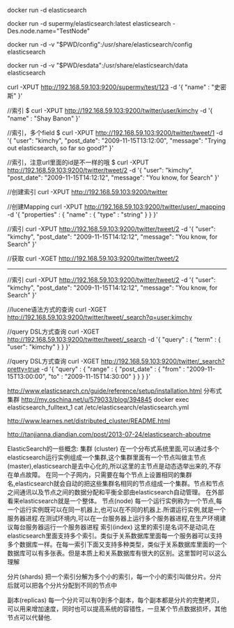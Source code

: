 docker run -d elasticsearch

docker run -d supermy/elasticsearch:latest elasticsearch -Des.node.name="TestNode"


docker run -d -v "$PWD/config":/usr/share/elasticsearch/config elasticsearch

docker run -d -v "$PWD/esdata":/usr/share/elasticsearch/data elasticsearch

curl -XPUT http://192.168.59.103:9200/supermy/test/123 -d '{
    "name" : "史密斯"
}'

//索引
$ curl -XPUT http://192.168.59.103:9200/twitter/user/kimchy -d '{
    "name" : "Shay Banon"
}'

//索引，多个field
$ curl -XPUT http://192.168.59.103:9200/twitter/tweet/1 -d '{
    "user": "kimchy",
    "post_date": "2009-11-15T13:12:00",
    "message": "Trying out elasticsearch, so far so good?"
}'

//索引，注意url里面的id是不一样的哦
$ curl -XPUT http://192.168.59.103:9200/twitter/tweet/2 -d '{
    "user": "kimchy",
    "post_date": "2009-11-15T14:12:12",
    "message": "You know, for Search"
}'


//创建索引
curl -XPUT http://192.168.59.103:9200/twitter

//创建Mapping
curl -XPUT http://192.168.59.103:9200/twitter/user/_mapping -d '{
    "properties" : {
        "name" : { "type" : "string" }
    }
}'


//索引
curl -XPUT http://192.168.59.103:9200/twitter/tweet/2 -d '{
    "user": "kimchy",
    "post_date": "2009-11-15T14:12:12",
    "message": "You know, for Search"
}'

//获取
curl -XGET http://192.168.59.103:9200/twitter/tweet/2

-------------
//索引
curl -XPUT http://192.168.59.103:9200/twitter/tweet/2 -d '{
    "user": "kimchy",
    "post_date": "2009-11-15T14:12:12",
    "message": "You know, for Search"
}'

//lucene语法方式的查询
curl -XGET http://192.168.59.103:9200/twitter/tweet/_search?q=user:kimchy

//query DSL方式查询
curl -XGET http://192.168.59.103:9200/twitter/tweet/_search -d '{
    "query" : {
        "term" : { "user": "kimchy" }
    }
}'

//query DSL方式查询
curl -XGET http://192.168.59.103:9200/twitter/_search?pretty=true -d '{
    "query" : {
        "range" : {
            "post_date" : {
                "from" : "2009-11-15T13:00:00",
                "to" : "2009-11-15T14:30:00"
            }
        }
    }
}'


http://www.elasticsearch.cn/guide/reference/setup/installation.html
分布式集群
http://my.oschina.net/u/579033/blog/394845
docker exec elasticsearch_fulltext_1  cat /etc/elasticsearch/elasticsearch.yml


http://www.learnes.net/distributed_cluster/README.html

http://tanjianna.diandian.com/post/2013-07-24/elasticsearch-aboutme

ElasticSearch的一些概念:
集群 (cluster)
在一个分布式系统里面,可以通过多个elasticsearch运行实例组成一个集群,这个集群里面有一个节点叫做主节点(master),elasticsearch是去中心化的,所以这里的主节点是动态选举出来的,不存在单点故障。
在同一个子网内，只需要在每个节点上设置相同的集群名,elasticsearch就会自动的把这些集群名相同的节点组成一个集群。节点和节点之间通讯以及节点之间的数据分配和平衡全部由elasticsearch自动管理。
在外部看来elasticsearch就是一个整体。
节点(node)
每一个运行实例称为一个节点,每一个运行实例既可以在同一机器上,也可以在不同的机器上.所谓运行实例,就是一个服务器进程.在测试环境内,可以在一台服务器上运行多个服务器进程,在生产环境建议每台服务器运行一个服务器进程
索引(index)
这里的索引是名词不是动词,在elasticsearch里面支持多个索引。类似于关系数据库里面每一个服务器可以支持多个数据库一样。在每一索引下面又支持多种类型，类似于关系数据库里面的一个数据库可以有多张表。但是本质上和关系数据库有很大的区别。这里暂时可以这么理解
 
分片(shards)
把一个索引分解为多个小的索引，每一个小的索引叫做分片。分片后就可以把各个分片分配到不同的节点中
 
副本(replicas)
每一个分片可以有0到多个副本，每个副本都是分片的完整拷贝，可以用来增加速度，同时也可以提高系统的容错性，一旦某个节点数据损坏，其他节点可以代替他.

